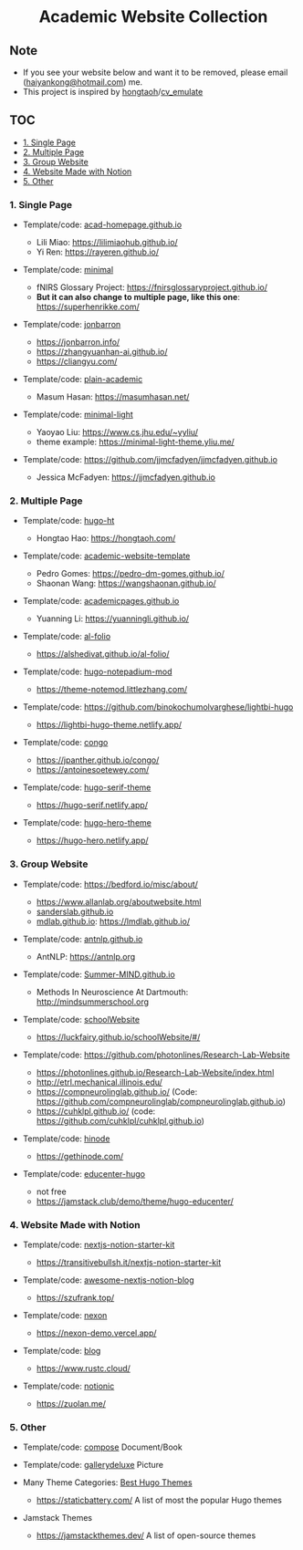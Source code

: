 <h1 align="center">Academic Website Collection</h1>

## Note

- If you see your website below and want it to be removed, please email (haiyankong@hotmail.com) me. 
- This project is inspired by [hongtaoh](https://github.com/hongtaoh)/[cv_emulate](https://github.com/hongtaoh/cv_emulate)


## TOC

- [1. Single Page](#1-single-page)
- [2. Multiple Page](#2-multiple-page)
- [3. Group Website](#3-group-website)
- [4. Website Made with Notion](#4-website-made-with-notion)
- [5. Other](#5-other)


### 1. Single Page

- Template/code: [acad-homepage.github.io](https://github.com/RayeRen/acad-homepage.github.io)
  - Lili Miao: https://lilimiaohub.github.io/
  - Yi Ren: https://rayeren.github.io/

- Template/code: [minimal](https://github.com/orderedlist/minimal)
  - fNIRS Glossary Project: https://fnirsglossaryproject.github.io/
  - **But it can also change to multiple page, like this one**: https://superhenrikke.com/

- Template/code: [jonbarron](https://github.com/jonbarron/website)
  - https://jonbarron.info/
  - https://zhangyuanhan-ai.github.io/
  - https://cliangyu.com/


- Template/code: [plain-academic](https://github.com/mavroudisv/plain-academic)
  - Masum Hasan: https://masumhasan.net/

- Template/code: [minimal-light](https://github.com/yaoyao-liu/minimal-light)
  - Yaoyao Liu: https://www.cs.jhu.edu/~yyliu/
  - theme example: https://minimal-light-theme.yliu.me/

- Template/code: https://github.com/jjmcfadyen/jjmcfadyen.github.io
  - Jessica McFadyen: https://jjmcfadyen.github.io


### 2. Multiple Page

- Template/code: [hugo-ht](https://github.com/hongtaoh/hugo-ht)
  - Hongtao Hao: https://hongtaoh.com/

- Template/code: [academic-website-template](https://github.com/sbryngelson/academic-website-template)
  - Pedro Gomes: https://pedro-dm-gomes.github.io/
  - Shaonan Wang: https://wangshaonan.github.io/

- Template/code: [academicpages.github.io](https://github.com/academicpages/academicpages.github.io)
  - Yuanning Li: https://yuanningli.github.io/

- Template/code: [al-folio](https://github.com/alshedivat/al-folio)
  - https://alshedivat.github.io/al-folio/

- Template/code: [hugo-notepadium-mod](https://github.com/qdzhang/hugo-notepadium-mod)
  - https://theme-notemod.littlezhang.com/

- Template/code: https://github.com/binokochumolvarghese/lightbi-hugo
  	- https://lightbi-hugo-theme.netlify.app/

- Template/code: [congo](https://github.com/jpanther/congo)
  - https://jpanther.github.io/congo/
  - https://antoinesoetewey.com/

- Template/code: [hugo-serif-theme](https://github.com/zerostaticthemes/hugo-serif-theme)
  - https://hugo-serif.netlify.app/

- Template/code: [hugo-hero-theme](https://github.com/zerostaticthemes/hugo-hero-theme)
  - https://hugo-hero.netlify.app/


### 3. Group Website

- Template/code: https://bedford.io/misc/about/
  - https://www.allanlab.org/aboutwebsite.html
  - [sanderslab.github.io](https://github.com/sanderslab/sanderslab.github.io)
  - [mdlab.github.io](https://github.com/lmdlab/lmdlab.github.io): https://lmdlab.github.io/

- Template/code: [antnlp.github.io](https://github.com/AntNLP/antnlp.github.io)
  - AntNLP: https://antnlp.org
  
- Template/code: [Summer-MIND.github.io](https://github.com/Summer-MIND/Summer-MIND.github.io)
  - Methods In Neuroscience At Dartmouth: http://mindsummerschool.org

- Template/code: [schoolWebsite](https://github.com/LuckFairy/schoolWebsite)
  - https://luckfairy.github.io/schoolWebsite/#/

- Template/code: https://github.com/photonlines/Research-Lab-Website
  - https://photonlines.github.io/Research-Lab-Website/index.html
  - http://etrl.mechanical.illinois.edu/
  - https://compneurolinglab.github.io/ (Code: https://github.com/compneurolinglab/compneurolinglab.github.io)
  - https://cuhklpl.github.io/ (code: https://github.com/cuhklpl/cuhklpl.github.io)

- Template/code: [hinode](https://github.com/gethinode/hinode)
  - https://gethinode.com/

- Template/code: [educenter-hugo](https://github.com/themefisher/educenter-hugo)
  - not free
  - https://jamstack.club/demo/theme/hugo-educenter/

### 4. Website Made with Notion

- Template/code: [nextjs-notion-starter-kit](https://github.com/transitive-bullshit/nextjs-notion-starter-kit)
    - https://transitivebullsh.it/nextjs-notion-starter-kit

- Template/code: [awesome-nextjs-notion-blog](https://github.com/frankcbliu/awesome-nextjs-notion-blog) 
  - https://szufrank.top/

- Template/code: [nexon](https://github.com/fky2015/nexon)
  - https://nexon-demo.vercel.app/

- Template/code:  [blog](https://github.com/ycjcl868/blog)
  - https://www.rustc.cloud/

- Template/code:  [notionic](https://github.com/izuolan/notionic)
  - https://zuolan.me/


### 5. Other

- Template/code: [compose](https://github.com/onweru/compose) Document/Book

- Template/code: [gallerydeluxe](https://github.com/bep/gallerydeluxe) Picture

- Many Theme Categories: [Best Hugo Themes](https://www.besthugothemes.com/)
  - https://staticbattery.com/   A list of most the popular Hugo themes

- Jamstack Themes
  - https://jamstackthemes.dev/   A list of open-source themes
